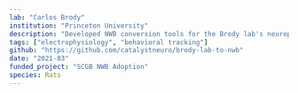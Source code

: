 ```yaml
---
lab: "Carlos Brody"
institution: "Princeton University"
description: "Developed NWB conversion tools for the Brody lab's neurophysiology datasets focused on decision-making and neural circuits. The project includes custom processing pipelines and utility code for converting experimental data to the standardized NWB format, with specialized Python-based conversion tools."
tags: ["electrophysiology", "behavioral tracking"]
github: "https://github.com/catalystneuro/brody-lab-to-nwb"
date: "2021-03"
funded_project: "SCGB NWB Adoption"
species: Rats
---
```

